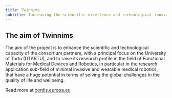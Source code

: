 ```yaml
---
title: Twinnims
subtitle: Increasing the scientific excellence and technological innovation capacity in Functional Materials for Medical Devices and Robotics of the University of Tartu
---
```


## The aim of Twinnims

The aim of the project is to enhance the scientific and technological capacity of the consortium partners, with a principal focus on the University of Tartu (UTARTU), and to raise its research profile in the field of Functional Materials for Medical Devices and Robotics, in particular in the research application sub-field of minimal invasive and wearable medical robotics, that have a huge potential in terms of solving the global challenges in the quality of life and wellbeing.

Read more at [cordis.europa.eu](https://cordis.europa.eu/project/rcn/224296/factsheet/en)
